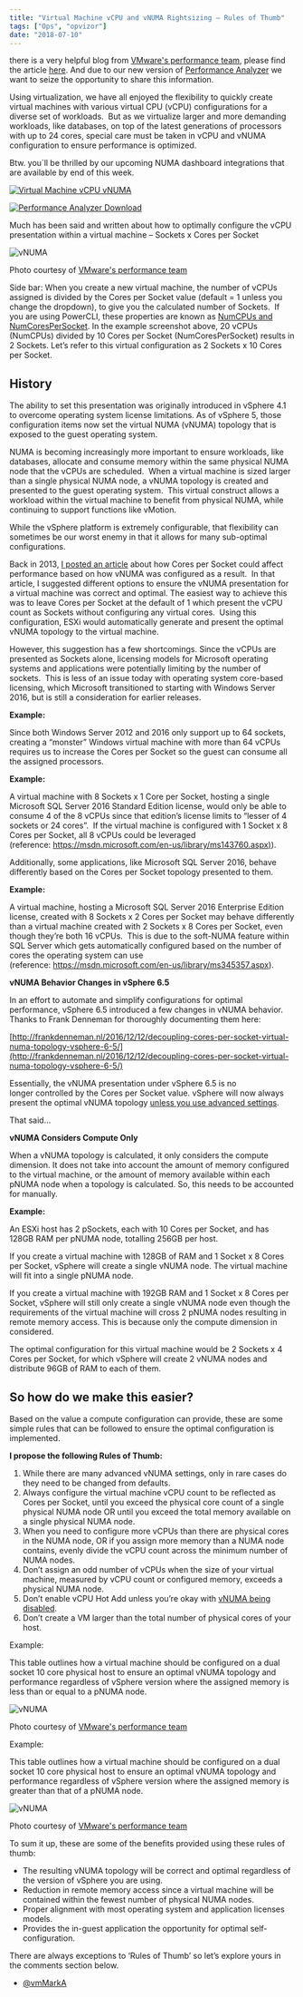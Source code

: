 ```yaml
---
title: "Virtual Machine vCPU and vNUMA Rightsizing – Rules of Thumb"
tags: ["Ops", "opvizor"]
date: "2018-07-10"
---
```


there is a very helpful blog from [VMware's performance team](https://blogs.vmware.com/performance), please find the article [here](https://blogs.vmware.com/performance/2017/03/virtual-machine-vcpu-and-vnuma-rightsizing-rules-of-thumb.html). And due to our new version of [Performance Analyzer](http://try.opvizor.com/opvizor-perfanalyzer-product-page/) we want to seize the opportunity to share this information.

Using virtualization, we have all enjoyed the flexibility to quickly create virtual machines with various virtual CPU (vCPU) configurations for a diverse set of workloads.  But as we virtualize larger and more demanding workloads, like databases, on top of the latest generations of processors with up to 24 cores, special care must be taken in vCPU and vNUMA configuration to ensure performance is optimized.

Btw. you´ll be thrilled by our upcoming NUMA dashboard integrations that are available by end of this week.

[![Virtual Machine vCPU vNUMA](/images/blog/numa.png)](http://try.opvizor.com/perfanalyzer)

[![Performance Analyzer Download](/images/blog/button_download-performance-analyzer.png)](http://try.opvizor.com/perfanalyzer)

Much has been said and written about how to optimally configure the vCPU presentation within a virtual machine – Sockets x Cores per Socket

![vNUMA](/images/blog/1.jpg)

Photo courtesy of [VMware's performance team](https://blogs.vmware.com/performance/2017/03/virtual-machine-vcpu-and-vnuma-rightsizing-rules-of-thumb.html)

Side bar: When you create a new virtual machine, the number of vCPUs assigned is divided by the Cores per Socket value (default = 1 unless you change the dropdown), to give you the calculated number of Sockets.  If you are using PowerCLI, these properties are known as [NumCPUs and NumCoresPerSocket](http://pubs.vmware.com/vsphere-60/index.jsp?topic=%2Fcom.vmware.wssdk.apiref.doc%2Fvim.vm.ConfigSpec.html). In the example screenshot above, 20 vCPUs (NumCPUs) divided by 10 Cores per Socket (NumCoresPerSocket) results in 2 Sockets. Let’s refer to this virtual configuration as 2 Sockets x 10 Cores per Socket.

## History

The ability to set this presentation was originally introduced in vSphere 4.1 to overcome operating system license limitations. As of vSphere 5, those configuration items now set the virtual NUMA (vNUMA) topology that is exposed to the guest operating system.

NUMA is becoming increasingly more important to ensure workloads, like databases, allocate and consume memory within the same physical NUMA node that the vCPUs are scheduled.  When a virtual machine is sized larger than a single physical NUMA node, a vNUMA topology is created and presented to the guest operating system.  This virtual construct allows a workload within the virtual machine to benefit from physical NUMA, while continuing to support functions like vMotion.

While the vSphere platform is extremely configurable, that flexibility can sometimes be our worst enemy in that it allows for many sub-optimal configurations.

Back in 2013, [I posted an article](https://blogs.vmware.com/vsphere/2013/10/does-corespersocket-affect-performance.html) about how Cores per Socket could affect performance based on how vNUMA was configured as a result.  In that article, I suggested different options to ensure the vNUMA presentation for a virtual machine was correct and optimal. The easiest way to achieve this was to leave Cores per Socket at the default of 1 which present the vCPU count as Sockets without configuring any virtual cores.  Using this configuration, ESXi would automatically generate and present the optimal vNUMA topology to the virtual machine.

However, this suggestion has a few shortcomings. Since the vCPUs are presented as Sockets alone, licensing models for Microsoft operating systems and applications were potentially limiting by the number of sockets.  This is less of an issue today with operating system core-based licensing, which Microsoft transitioned to starting with Windows Server 2016, but is still a consideration for earlier releases.

**Example:**

Since both Windows Server 2012 and 2016 only support up to 64 sockets, creating a “monster” Windows virtual machine with more than 64 vCPUs requires us to increase the Cores per Socket so the guest can consume all the assigned processors.

**Example:**

A virtual machine with 8 Sockets x 1 Core per Socket, hosting a single Microsoft SQL Server 2016 Standard Edition license, would only be able to consume 4 of the 8 vCPUs since that edition’s license limits to “lesser of 4 sockets or 24 cores”.  If the virtual machine is configured with 1 Socket x 8 Cores per Socket, all 8 vCPUs could be leveraged (reference: [https://msdn.microsoft.com/en-us/library/ms143760.aspx)](https://msdn.microsoft.com/en-us/library/ms143760.aspx)).

Additionally, some applications, like Microsoft SQL Server 2016, behave differently based on the Cores per Socket topology presented to them.

**Example:**

A virtual machine, hosting a Microsoft SQL Server 2016 Enterprise Edition license, created with 8 Sockets x 2 Cores per Socket may behave differently than a virtual machine created with 2 Sockets x 8 Cores per Socket, even though they’re both 16 vCPUs.  This is due to the soft-NUMA feature within SQL Server which gets automatically configured based on the number of cores the operating system can use (reference: https://msdn.microsoft.com/en-us/library/ms345357.aspx).

**vNUMA Behavior Changes in vSphere 6.5**

In an effort to automate and simplify configurations for optimal performance, vSphere 6.5 introduced a few changes in vNUMA behavior.  Thanks to Frank Denneman for thoroughly documenting them here:

[http://frankdenneman.nl/2016/12/12/decoupling-cores-per-socket-virtual-numa-topology-vsphere-6-5/](http://frankdenneman.nl/2016/12/12/decoupling-cores-per-socket-virtual-numa-topology-vsphere-6-5/)

Essentially, the vNUMA presentation under vSphere 6.5 is no longer controlled by the Cores per Socket value. vSphere will now always present the optimal vNUMA topology [unless you use advanced settings](https://pubs.vmware.com/vsphere-65/index.jsp?topic=%2Fcom.vmware.vsphere.resmgmt.doc%2FGUID-89C52376-60C3-452A-A269-9F4F7FE489C6.html).

That said…

**vNUMA Considers Compute Only**

When a vNUMA topology is calculated, it only considers the compute dimension. It does not take into account the amount of memory configured to the virtual machine, or the amount of memory available within each pNUMA node when a topology is calculated. So, this needs to be accounted for manually.

**Example:**

An ESXi host has 2 pSockets, each with 10 Cores per Socket, and has 128GB RAM per pNUMA node, totalling 256GB per host.

If you create a virtual machine with 128GB of RAM and 1 Socket x 8 Cores per Socket, vSphere will create a single vNUMA node. The virtual machine will fit into a single pNUMA node.

If you create a virtual machine with 192GB RAM and 1 Socket x 8 Cores per Socket, vSphere will still only create a single vNUMA node even though the requirements of the virtual machine will cross 2 pNUMA nodes resulting in remote memory access. This is because only the compute dimension in considered.

The optimal configuration for this virtual machine would be 2 Sockets x 4 Cores per Socket, for which vSphere will create 2 vNUMA nodes and distribute 96GB of RAM to each of them.

## So how do we make this easier?

Based on the value a compute configuration can provide, these are some simple rules that can be followed to ensure the optimal configuration is implemented.

**I propose the following Rules of Thumb:**

1. While there are many advanced vNUMA settings, only in rare cases do they need to be changed from defaults.
2. Always configure the virtual machine vCPU count to be reflected as Cores per Socket, until you exceed the physical core count of a single physical NUMA node OR until you exceed the total memory available on a single physical NUMA node.
3. When you need to configure more vCPUs than there are physical cores in the NUMA node, OR if you assign more memory than a NUMA node contains, evenly divide the vCPU count across the minimum number of NUMA nodes.
4. Don’t assign an odd number of vCPUs when the size of your virtual machine, measured by vCPU count or configured memory, exceeds a physical NUMA node.
5. Don’t enable vCPU Hot Add unless you’re okay with [vNUMA being disabled](https://kb.vmware.com/kb/2040375).
6. Don’t create a VM larger than the total number of physical cores of your host.

Example:

This table outlines how a virtual machine should be configured on a dual socket 10 core physical host to ensure an optimal vNUMA topology and performance regardless of vSphere version where the assigned memory is less than or equal to a pNUMA node.

![vNUMA](/images/blog/2.png)

Photo courtesy of [VMware's performance team](https://blogs.vmware.com/performance/2017/03/virtual-machine-vcpu-and-vnuma-rightsizing-rules-of-thumb.html)

Example:

This table outlines how a virtual machine should be configured on a dual socket 10 core physical host to ensure an optimal vNUMA topology and performance regardless of vSphere version where the assigned memory is greater than that of a pNUMA node.

![vNUMA](/images/blog/3.png)

Photo courtesy of [VMware's performance team](https://blogs.vmware.com/performance/2017/03/virtual-machine-vcpu-and-vnuma-rightsizing-rules-of-thumb.html)

To sum it up, these are some of the benefits provided using these rules of thumb:

- The resulting vNUMA topology will be correct and optimal regardless of the version of vSphere you are using.
- Reduction in remote memory access since a virtual machine will be contained within the fewest number of physical NUMA nodes.
- Proper alignment with most operating system and application licenses models.
- Provides the in-guest application the opportunity for optimal self-configuration.

There are always exceptions to ‘Rules of Thumb’ so let’s explore yours in the comments section below.

- [@vmMarkA](https://twitter.com/vmMarkA)
